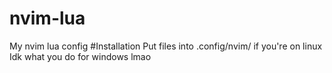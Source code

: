 # nvim-lua
My nvim lua config
#Installation
Put files into .config/nvim/ if you're on linux
Idk what you do for windows lmao
